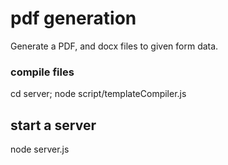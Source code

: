 # pdf generation
Generate a PDF, and docx files to given form data.

### compile files
cd server; node script/templateCompiler.js 

## start a server
node server.js
